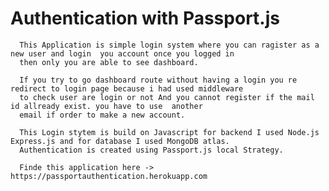 # Authentication with Passport.js

      This Application is simple login system where you can ragister as a new user and login  you account once you logged in 
      then only you are able to see dashboard.
      
      If you try to go dashboard route without having a login you re redirect to login page because i had used middleware 
      to check user are login or not And you cannot register if the mail id allready exist. you have to use  another 
      email if order to make a new account.
      
      This Login stytem is build on Javascript for backend I used Node.js Express.js and for database I used MongoDB atlas. 
      Authentication is created using Passport.js local Strategy.
      
      Finde this application here -> https://passportauthentication.herokuapp.com  
